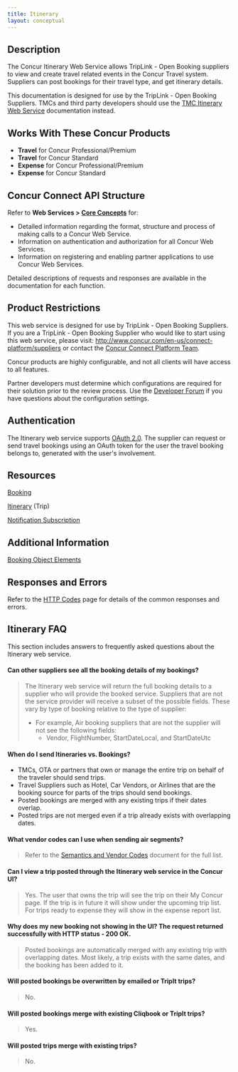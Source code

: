 ```yaml
---
title: Itinerary
layout: conceptual
---
```


## Description
The Concur Itinerary Web Service allows TripLink - Open Booking suppliers to view and create travel related events in the Concur Travel system. Suppliers can post bookings for their travel type, and get itinerary details.

This documentation is designed for use by the TripLink - Open Booking Suppliers. TMCs and third party developers should use the [TMC Itinerary Web Service][1] documentation instead.

## Works With These Concur Products
* **Travel** for Concur Professional/Premium
* **Travel** for Concur Standard
* **Expense** for Concur Professional/Premium
* **Expense** for Concur Standard

## Concur Connect API Structure
Refer to **Web Services > [Core Concepts][2]** for:
* Detailed information regarding the format, structure and process of making calls to a Concur Web Service.
* Information on authentication and authorization for all Concur Web Services.
* Information on registering and enabling partner applications to use Concur Web Services.

Detailed descriptions of requests and responses are available in the documentation for each function.

## Product Restrictions
This web service is designed for use by TripLink - Open Booking Suppliers. If you are a TripLink - Open Booking Supplier who would like to start using this web service, please visit: <http://www.concur.com/en-us/connect-platform/suppliers> or contact the [Concur Connect Platform Team](mailto:[3]).

Concur products are highly configurable, and not all clients will have access to all features.

Partner developers must determine which configurations are required for their solution prior to the review process. Use the [Developer Forum][4] if you have questions about the configuration settings.

## Authentication
The Itinerary web service supports [OAuth 2.0][5]. The supplier can request or send travel bookings using an OAuth token for the user the travel booking belongs to, generated with the user's involvement.

## Resources
[Booking][6]

[Itinerary][7] (Trip)

[Notification Subscription][8]

## Additional Information
[Booking Object Elements][9]

##  Responses and Errors

Refer to the [HTTP Codes][10] page for details of the common responses and errors.

##  Itinerary FAQ

This section includes answers to frequently asked questions about the Itinerary web service.

####  Can other suppliers see all the booking details of my bookings?

> The Itinerary web service will return the full booking details to a supplier who will provide the booked service. Suppliers that are not the service provider will receive a subset of the possible fields. These vary by type of booking relative to the type of supplier:
>
> * For example, Air booking suppliers that are not the supplier will not see the following fields:
>     * Vendor, FlightNumber, StartDateLocal, and StartDateUtc

####  When do I send Itineraries vs. Bookings?

* TMCs, OTA or partners that own or manage the entire trip on behalf of the traveler should send trips.
* Travel Suppliers such as Hotel, Car Vendors, or Airlines that are the booking source for parts of the trips should send bookings.
* Posted bookings are merged with any existing trips if their dates overlap.
* Posted trips are not merged even if a trip already exists with overlapping dates.

####  What vendor codes can I use when sending air segments?

> Refer to the [Semantics and Vendor Codes][11] document for the full list.

####  Can I view a trip posted through the Itinerary web service in the Concur UI?

> Yes. The user that owns the trip will see the trip on their My Concur page. If the trip is in future it will show under the upcoming trip list. For trips ready to expense they will show in the expense report list.

####  Why does my new booking not showing in the UI? The request returned successfully with HTTP status - 200 OK.

> Posted bookings are automatically merged with any existing trip with overlapping dates. Most likely, a trip exists with the same dates, and the booking has been added to it.

####  Will posted bookings be overwritten by emailed or TripIt trips? 

> No.

####  Will posted bookings merge with existing Cliqbook or TripIt trips? 

> Yes.

####  Will posted trips merge with existing trips? 

> No.




[1]: https://developer.concur.com/itinerary-tmc-and-third-party-developers
[2]: https://developer.concur.com/api-documentation/core-concepts
[3]: connect@concur.com
[4]: https://developer.concur.com/forums/concur-connect
[5]: https://developer.concur.com/oauth-20
[6]: https://developer.concur.com/itinerary-triplink-suppliers/booking-resource-triplink
[7]: https://developer.concur.com/itinerary-triplink-suppliers/itinerary-resource-triplink
[8]: https://developer.concur.com/travel-profile/user-notification-resource
[9]: https://developer.concur.com/itinerary-triplink-suppliers/booking-object-elements-triplink
[10]: https://developer.concur.com/reference/http-codes
[11]: https://developer.concur.com/sites/default/files/SemanticsAndVendorCodes.pdf
